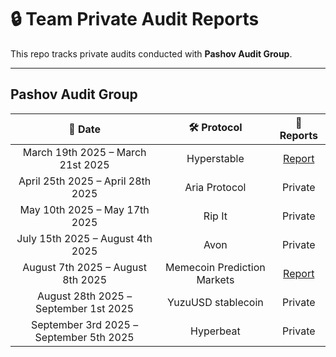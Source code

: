 # 🔒 Team Private Audit Reports

This repo tracks private audits conducted with **Pashov Audit Group**.

---

## Pashov Audit Group

|                📅 Date                |         🛠️ Protocol        |                                             📑 Reports                                             |
| :-----------------------------------: | :-------------------------: | :------------------------------------------------------------------------------------------------: |
|   March 19th 2025 – March 21st 2025   |         Hyperstable         |                                                     [Report](https://github.com/pashov/audits/blob/master/team/pdf/Hyperstable-security-review_2025-03-19.pdf)                                               |
|   April 25th 2025 – April 28th 2025   |        Aria Protocol        |                                                     Private                                           |
|     May 10th 2025 – May 17th 2025     |            Rip It           |                                                     Private                                            |
|    July 15th 2025 – August 4th 2025   |             Avon            |                                                     Private                                            |
|   August 7th 2025 – August 8th 2025   | Memecoin Prediction Markets | [Report](https://github.com/pashov/audits/blob/master/team/pdf/MCP-security-review_2025-08-07.pdf) |
| August 28th 2025 – September 1st 2025 |      YuzuUSD stablecoin     |                                                     Private                                               |
| September 3rd 2025 – September 5th 2025 |      Hyperbeat     |                                                     Private                                               |



